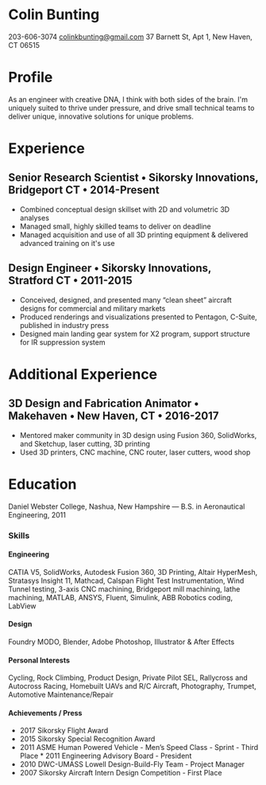 # Colin Bunting

203-606-3074 [colinkbunting@gmail.com](mailto:colinkbunting@gmail.com) 37 Barnett St, Apt 1, New Haven, CT 06515

# Profile

As an engineer with creative DNA, I think with both sides of the brain. I'm uniquely suited to thrive under pressure, and drive small technical teams to deliver unique, innovative solutions for unique problems.

# Experience

## Senior Research Scientist • Sikorsky Innovations, Bridgeport CT • 2014-Present

* Combined conceptual design skillset with 2D and volumetric 3D analyses
* Managed small, highly skilled teams to deliver on deadline
* Managed acquisition and use of all 3D printing equipment & delivered advanced training on it's use

## Design Engineer • Sikorsky Innovations, Stratford CT • 2011-2015

* Conceived, designed, and presented many “clean sheet” aircraft designs for commercial and military markets
* Produced renderings and visualizations presented to Pentagon, C-Suite, published in industry press
* Designed main landing gear system for X2 program, support structure for IR suppression system

# Additional Experience

## 3D Design and Fabrication Animator • Makehaven • New Haven, CT • 2016-2017

* Mentored maker community in 3D design using Fusion 360, SolidWorks, and Sketchup, laser cutting, 3D printing
* Used 3D printers, CNC machine, CNC router, laser cutters, wood shop

# Education

Daniel Webster College, Nashua, New Hampshire — B.S. in Aeronautical Engineering, 2011

### Skills

#### Engineering

CATIA V5, SolidWorks, Autodesk Fusion 360, 3D Printing, Altair HyperMesh, Stratasys Insight 11, Mathcad, Calspan Flight Test Instrumentation, Wind Tunnel testing, 3-axis CNC machining, Bridgeport mill machining, lathe machining, MATLAB, ANSYS, Fluent, Simulink, ABB Robotics coding, LabView

#### Design

Foundry MODO, Blender, Adobe Photoshop, Illustrator & After Effects

#### Personal Interests

Cycling, Rock Climbing, Product Design, Private Pilot SEL, Rallycross and Autocross Racing, Homebuilt UAVs and R/C Aircraft, Photography, Trumpet, Automotive Maintenance/Repair

#### Achievements / Press

* 2017 Sikorsky Flight Award
* 2015 Sikorsky Special Recognition Award
* 2011 ASME Human Powered Vehicle - Men’s Speed Class - Sprint - Third Place * 2011 Engineering Advisory Board - President
* 2010 DWC-UMASS Lowell Design-Build-Fly Team - Project Manager
* 2007 Sikorsky Aircraft Intern Design Competition - First Place

